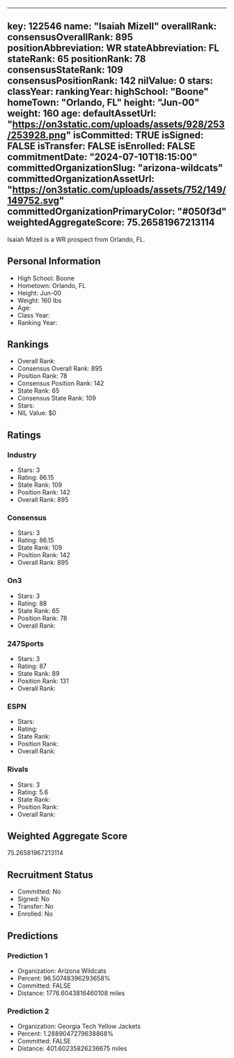 ---
  key: 122546
  name: "Isaiah Mizell"
  overallRank: 
  consensusOverallRank: 895
  positionAbbreviation: WR
  stateAbbreviation: FL
  stateRank: 65
  positionRank: 78
  consensusStateRank: 109
  consensusPositionRank: 142
  nilValue: 0
  stars: 
  classYear: 
  rankingYear: 
  highSchool: "Boone"
  homeTown: "Orlando, FL"
  height: "Jun-00"
  weight: 160
  age: 
  defaultAssetUrl: "https://on3static.com/uploads/assets/928/253/253928.png"
  isCommitted: TRUE
  isSigned: FALSE
  isTransfer: FALSE
  isEnrolled: FALSE
  commitmentDate: "2024-07-10T18:15:00"
  committedOrganizationSlug: "arizona-wildcats"
  committedOrganizationAssetUrl: "https://on3static.com/uploads/assets/752/149/149752.svg"
  committedOrganizationPrimaryColor: "#050f3d"
  weightedAggregateScore: 75.26581967213114
  ---
  
  Isaiah Mizell is a WR prospect from Orlando, FL.
  
  ## Personal Information
  - High School: Boone
  - Hometown: Orlando, FL
  - Height: Jun-00
  - Weight: 160 lbs
  - Age: 
  - Class Year: 
  - Ranking Year: 
  
  ## Rankings
  - Overall Rank: 
  - Consensus Overall Rank: 895
  - Position Rank: 78
  - Consensus Position Rank: 142
  - State Rank: 65
  - Consensus State Rank: 109
  - Stars: 
  - NIL Value: $0
  
  ## Ratings
  
  ### Industry
  - Stars: 3
  - Rating: 86.15
  - State Rank: 109
  - Position Rank: 142
  - Overall Rank: 895
  
  ### Consensus
  - Stars: 3
  - Rating: 86.15
  - State Rank: 109
  - Position Rank: 142
  - Overall Rank: 895
  
  ### On3
  - Stars: 3
  - Rating: 88
  - State Rank: 65
  - Position Rank: 78
  - Overall Rank: 
  
  ### 247Sports
  - Stars: 3
  - Rating: 87
  - State Rank: 89
  - Position Rank: 131
  - Overall Rank: 
  
  ### ESPN
  - Stars: 
  - Rating: 
  - State Rank: 
  - Position Rank: 
  - Overall Rank: 
  
  ### Rivals
  - Stars: 3
  - Rating: 5.6
  - State Rank: 
  - Position Rank: 
  - Overall Rank: 
  
  ## Weighted Aggregate Score
  75.26581967213114
  
  ## Recruitment Status
  - Committed: No
  - Signed: No
  - Transfer: No
  - Enrolled: No
  
  
  
  ## Predictions
  
  ### Prediction 1
  - Organization: Arizona Wildcats
  - Percent: 96.50748396293658%
  - Committed: FALSE
  - Distance: 1776.6043816460108 miles
  
  ### Prediction 2
  - Organization: Georgia Tech Yellow Jackets
  - Percent: 1.2889047279638868%
  - Committed: FALSE
  - Distance: 401.60235826236675 miles
  